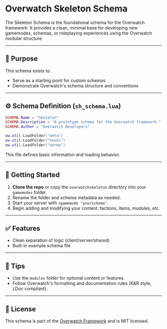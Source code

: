 # Overwatch Skeleton Schema

The Skeleton Schema is the foundational schema for the Overwatch framework. It provides a clean, minimal base for developing new gamemodes, schemas, or roleplaying experiences using the Overwatch modular structure.

---

## 🚧 Purpose

This schema exists to:

- Serve as a starting point for custom schemas
- Demonstrate Overwatch's schema structure and conventions

---

## ⚙️ Schema Definition (`sh_schema.lua`)

```lua
SCHEMA.Name = "Skeleton"
SCHEMA.Description = "A prototype schema for the Overwatch framework."
SCHEMA.Author = "Overwatch Developers"

ow.util:LoadFolder("meta")
ow.util:LoadFolder("hooks")
ow.util:LoadFolder("derma")
````

This file defines basic information and loading behavior.

---

## 🧱 Getting Started

1. **Clone the repo** or copy the `overwatchskeleton` directory into your `gamemodes` folder.
2. Rename the folder and schema metadata as needed.
3. Start your server with `+gamemode "yourschema"`.
4. Begin adding and modifying your content: factions, items, modules, etc.

---

## ✅ Features

* Clean separation of logic (client/server/shared)
* Built-in example schema file

---

## 📌 Tips

* Use the `modules` folder for optional content or features.
* Follow Overwatch's formatting and documentation rules (K\&R style, LDoc compliant).

---

## 📄 License

This schema is part of the [Overwatch Framework](https://github.com/Overwatch-Framework) and is MIT licensed.
